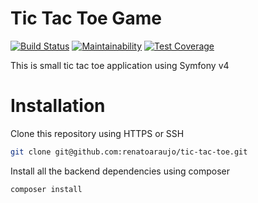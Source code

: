 Tic Tac Toe Game
==========================

[![Build Status](https://travis-ci.org/renatoaraujo/tic-tac-toe.svg?branch=master)](https://travis-ci.org/renatoaraujo/tic-tac-toe)
[![Maintainability](https://api.codeclimate.com/v1/badges/e75b4c5401873f2f87f0/maintainability)](https://codeclimate.com/github/renatoaraujo/tic-tac-toe/maintainability)
[![Test Coverage](https://api.codeclimate.com/v1/badges/e75b4c5401873f2f87f0/test_coverage)](https://codeclimate.com/github/renatoaraujo/tic-tac-toe/test_coverage)

This is small tic tac toe application using Symfony v4

# Installation 

Clone this repository using HTTPS or SSH

```bash
git clone git@github.com:renatoaraujo/tic-tac-toe.git
```

Install all the backend dependencies using composer

```bash
composer install
```